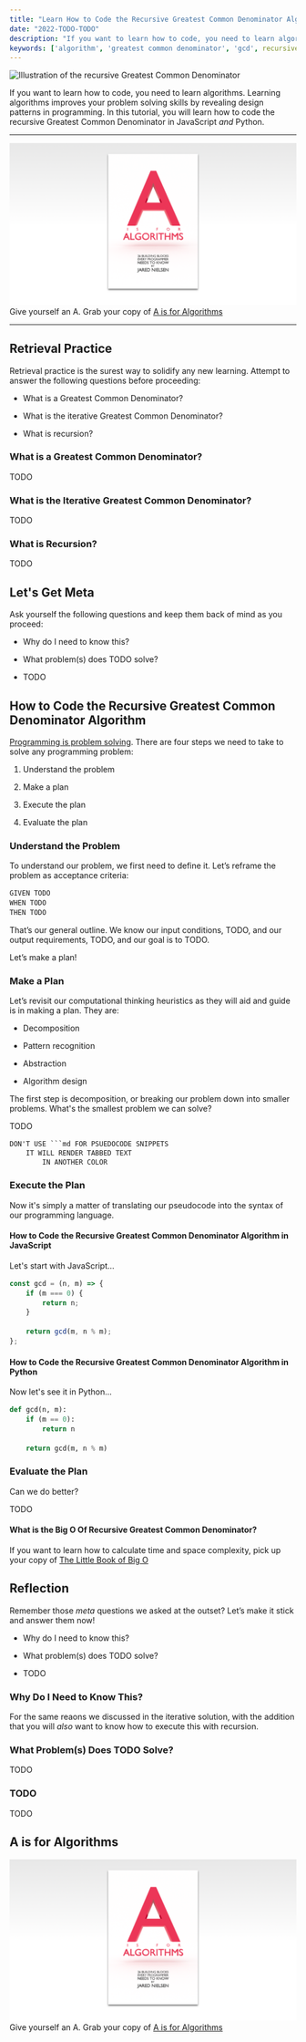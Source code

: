 ```yaml
---
title: "Learn How to Code the Recursive Greatest Common Denominator Algorithm"
date: "2022-TODO-TODO"
description: "If you want to learn how to code, you need to learn algorithms. Learning algorithms improves your problem solving skills by revealing design patterns in programming. In this tutorial, you will learn how to code the recursive greatest common denominator."
keywords: ['algorithm', 'greatest common denominator', 'gcd', recursive, 'javascript', 'python']
---
```



![ Illustration of the recursive Greatest Common Denominator ](./jarednielsen-algorithm-recursive-greatest-common-denominator.png)


If you want to learn how to code, you need to learn algorithms. Learning algorithms improves your problem solving skills by revealing design patterns in programming. In this tutorial, you will learn how to code the recursive Greatest Common Denominator in JavaScript _and_ Python.


---

![A is for Algorithms](./jarednielsen-algorithms.png)
Give yourself an A. Grab your copy of [A is for Algorithms](https://gum.co/algorithms)

---


## Retrieval Practice

Retrieval practice is the surest way to solidify any new learning. Attempt to answer the following questions before proceeding:

* What is a Greatest Common Denominator?

* What is the iterative Greatest Common Denominator?

* What is recursion? 


### What is a Greatest Common Denominator?

TODO


### What is the Iterative Greatest Common Denominator?

TODO


### What is Recursion? 

TODO


## Let's Get Meta

Ask yourself the following questions and keep them back of mind as you proceed:

* Why do I need to know this?

* What problem(s) does TODO solve? 

* TODO


## How to Code the Recursive Greatest Common Denominator Algorithm 

[Programming is problem solving](https://jarednielsen.com/programming-problem-solving/). There are four steps we need to take to solve any programming problem: 

1. Understand the problem

2. Make a plan

3. Execute the plan

4. Evaluate the plan


### Understand the Problem

To understand our problem, we first need to define it. Let’s reframe the problem as acceptance criteria:

```md
GIVEN TODO
WHEN TODO
THEN TODO
```

That’s our general outline. We know our input conditions, TODO, and our output requirements, TODO, and our goal is to TODO.

Let’s make a plan!


### Make a Plan

Let’s revisit our computational thinking heuristics as they will aid and guide is in making a plan. They are: 

* Decomposition

* Pattern recognition

* Abstraction

* Algorithm design

The first step is decomposition, or breaking our problem down into smaller problems. What's the smallest problem we can solve? 

TODO

```
DON'T USE ```md FOR PSUEDOCODE SNIPPETS
    IT WILL RENDER TABBED TEXT 
        IN ANOTHER COLOR
```


### Execute the Plan

Now it's simply a matter of translating our pseudocode into the syntax of our programming language. 


#### How to Code the Recursive Greatest Common Denominator Algorithm in JavaScript

Let's start with JavaScript...
```js
const gcd = (n, m) => {
    if (m === 0) {
        return n;
    }

    return gcd(m, n % m);
};
```




#### How to Code the Recursive Greatest Common Denominator Algorithm in Python

Now let's see it in Python...
```py
def gcd(n, m):
    if (m == 0):
        return n
    
    return gcd(m, n % m)
```

### Evaluate the Plan

Can we do better? 

TODO


#### What is the Big O Of Recursive Greatest Common Denominator?

If you want to learn how to calculate time and space complexity, pick up your copy of [The Little Book of Big O](https://gum.co/big-o)


## Reflection

Remember those _meta_ questions we asked at the outset? Let’s make it stick and answer them now!

* Why do I need to know this?

* What problem(s) does TODO solve? 

* TODO


### Why Do I Need to Know This? 

For the same reaons we discussed in the iterative solution, with the addition that you will _also_ want to know how to execute this with recursion. 


### What Problem(s) Does TODO Solve? 

TODO


### TODO

TODO


## A is for Algorithms

![A is for Algorithms](./jarednielsen-algorithms.png)
Give yourself an A. Grab your copy of [A is for Algorithms](https://gum.co/algorithms)



